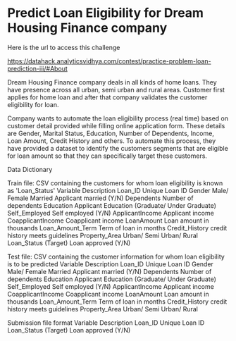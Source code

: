 # Predict Loan Eligibility for Dream Housing Finance company

Here is the url to access this challenge

https://datahack.analyticsvidhya.com/contest/practice-problem-loan-prediction-iii/#About

Dream Housing Finance company deals in all kinds of home loans. They have presence across all urban, semi urban and rural areas. Customer first applies for home loan and after that company validates the customer eligibility for loan.

Company wants to automate the loan eligibility process (real time) based on customer detail provided while filling online application form. These details are Gender, Marital Status, Education, Number of Dependents, Income, Loan Amount, Credit History and others. To automate this process, they have provided a dataset to identify the customers segments that are eligible for loan amount so that they can specifically target these customers. 


Data Dictionary

Train file: CSV containing the customers for whom loan eligibility is known as 'Loan_Status'
Variable 	Description
Loan_ID 	Unique Loan ID
Gender 	Male/ Female
Married 	Applicant married (Y/N)
Dependents 	Number of dependents
Education 	Applicant Education (Graduate/ Under Graduate)
Self_Employed 	Self employed (Y/N)
ApplicantIncome 	Applicant income
CoapplicantIncome 	Coapplicant income
LoanAmount 	Loan amount in thousands
Loan_Amount_Term 	Term of loan in months
Credit_History 	credit history meets guidelines
Property_Area 	Urban/ Semi Urban/ Rural
Loan_Status 	(Target) Loan approved (Y/N)


Test file: CSV containing the customer information for whom loan eligibility is to be predicted
Variable 	Description
Loan_ID 	Unique Loan ID
Gender 	Male/ Female
Married 	Applicant married (Y/N)
Dependents 	Number of dependents
Education 	Applicant Education (Graduate/ Under Graduate)
Self_Employed 	Self employed (Y/N)
ApplicantIncome 	Applicant income
CoapplicantIncome 	Coapplicant income
LoanAmount 	Loan amount in thousands
Loan_Amount_Term 	Term of loan in months
Credit_History 	credit history meets guidelines
Property_Area 	Urban/ Semi Urban/ Rural


Submission file format
Variable 	Description
Loan_ID 	Unique Loan ID
Loan_Status 	(Target) Loan approved (Y/N)


